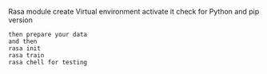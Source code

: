 Rasa module 
    create Virtual environment 
    activate it 
    check for Python and pip version 

    then prepare your data 
    and then 
    rasa init 
    rasa train
    rasa chell for testing 
